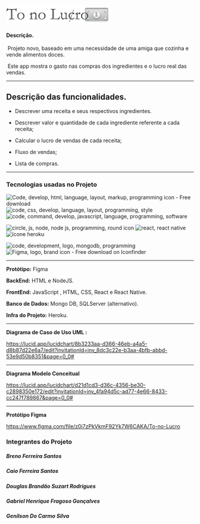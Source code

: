 <img src="https://github.com/gaabhenrique/To-no-lucro/blob/main/img/LOGO.png?raw=true" alt="LOGO.png" style="zoom:55%;" />

#### Descrição.

​	Projeto novo, baseado em uma necessidade de uma amiga que cozinha e vende alimentos doces.

​	Este app mostra o gasto nas compras dos ingredientes e o lucro real das vendas.

------



## 	Descrição das funcionalidades.

* Descrever uma receita e seus respectivos ingredientes.

* Descrever valor e quantidade de cada ingrediente referente a cada receita;	

* Calcular o lucro de vendas de cada receita;

* Fluxo de vendas;

* Lista de compras.

  

------



### Tecnologias usadas no Projeto

![Code, develop, html, language, layout, markup, programming icon - Free download](https://cdn2.iconfinder.com/data/icons/designer-skills/128/code-programming-html-markup-develop-layout-language-120.png)![code, css, develop, language, layout, programming, style](https://cdn2.iconfinder.com/data/icons/designer-skills/128/code-programming-css-style-develop-layout-language-120.png)![code, command, develop, javascript, language, programming, software ](https://cdn2.iconfinder.com/data/icons/designer-skills/128/code-programming-javascript-software-develop-command-language-120.png)

![circle, js, node, node js, programming, round icon ](https://cdn3.iconfinder.com/data/icons/popular-services-brands/512/node-110.png)       ![react, react native ](https://cdn0.iconfinder.com/data/icons/logos-brands-in-colors/128/react_color-110.png)     ![ícone heroku](https://cdn.icon-icons.com/icons2/2108/PNG/96/heroku_icon_130912.png)

 ![code, development, logo, mongodb, programming ](https://cdn4.iconfinder.com/data/icons/logos-3/512/mongodb-2-170.png) ![Figma, logo, brand icon - Free download on Iconfinder](https://cdn4.iconfinder.com/data/icons/logos-brands-in-colors/3000/figma-logo-128.png)

------

**Protótipo:** Figma

**BackEnd:**  HTML e NodeJS. 

**FrontEnd:** JavaScript , HTML, CSS, React e React Native.

**Banco de Dados:**  Mongo DB, SQLServer (alternativo).

**Infra do Projeto:**  Heroku.

------

 **Diagrama de Caso de Uso UML :**

https://lucid.app/lucidchart/8b3233aa-d366-46eb-a4a5-d8b87d22e6a7/edit?invitationId=inv_8dc3c22e-b3aa-4bfb-abbd-53e9d50b8351&page=0_0#

------

**Diagrama Modelo Conceitual**

https://lucid.app/lucidchart/d21d1cd3-d36c-4356-be30-c2898350e172/edit?invitationId=inv_4fa94d5c-ad77-4e66-8433-cc247f789867&page=0_0#

------

**Protótipo Figma**

https://www.figma.com/file/z0i7zPkVkmF92Yk7W6CAKA/To-no-Lucro



### Integrantes do Projeto	

##### 	Breno Ferreira Santos 

##### 	Caio Ferreira Santos

##### 	Douglas Brandão Suzart Rodrigues

##### 	Gabriel Henrique Fragoso Gonçalves

##### 	Genilson Do Carmo Silva 

